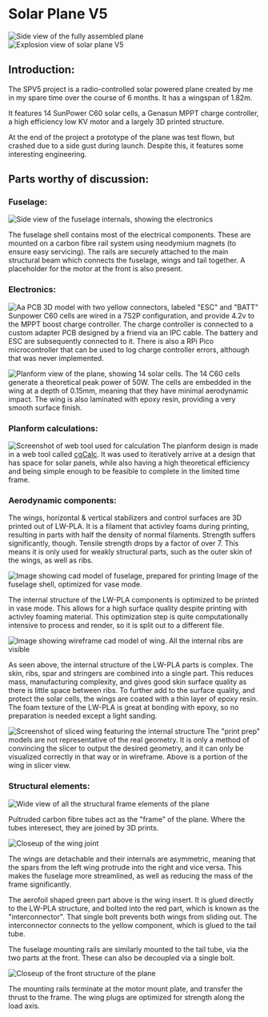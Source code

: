 # Solar Plane V5
![Side view of the fully assembled plane](https://github.com/Val4evr/Solar-Plane-V5/blob/main/Images/Side%20view.png)
![Explosion view of solar plane V5](https://github.com/Val4evr/Solar-Plane-V5/blob/main/Images/Explosion%20animation.gif)

## Introduction:
The SPV5 project is a radio-controlled solar powered plane created by me in my spare time over the course of 6 months. It has a wingspan of 1.82m.

It features 14 SunPower C60 solar cells, a Genasun MPPT charge controller, a high efficiency low KV motor and a largely 3D printed structure.

At the end of the project a prototype of the plane was test flown, but crashed due to a side gust during launch. Despite this, it features some interesting engineering.

## Parts worthy of discussion:

### Fuselage:
![Side view of the fuselage internals, showing the electronics](https://github.com/Val4evr/Solar-Plane-V5/blob/main/Images/Fuselage%20internals.png)

The fuselage shell contains most of the electrical components.
These are mounted on a carbon fibre rail system using neodymium magnets (to ensure easy servicing). The rails are securely attached to the main structural beam which connects the fuselage, wings and tail together. A placeholder for the motor at the front is also present. 

### Electronics:
![Aa PCB 3D model with two yellow connectors, labeled "ESC" and "BATT"](https://github.com/Val4evr/Solar-Plane-V5/blob/main/Images/MPPT%20Manager%20board.png)
Sunpower C60 cells are wired in a 7S2P configuration, and provide 4.2v to the MPPT boost charge controller. The charge controller is connected to a custom adapter PCB designed by a friend via an IPC cable. The battery and ESC are subsequently connected to it. There is also a RPi Pico microcontroller that can be used to log charge controller errors, although that was never implemented.  

![Planform view of the plane, showing 14 solar cells.](https://github.com/Val4evr/Solar-Plane-V5/blob/main/Images/Planform.png)
The 14 C60 cells generate a theoretical peak power of 50W. The cells are embedded in the wing at a depth of 0.15mm, meaning that they have minimal aerodynamic impact. The wing is also laminated with epoxy resin, providing a very smooth surface finish.


### Planform calculations:
![Screenshot of web tool used for calculation](https://github.com/Val4evr/Solar-Plane-V5/blob/main/Images/Planform%20calculations.png)
The planform design is made in a web tool called [cgCalc](https://www.ecalc.ch/cgcalc.php?deeplink=Solar%20Plane%20V5;mm;mono;175;175;175;175;175;175;0;0;0;0;0;910;0;0;0;0;9;47;47;22.5;18.7;1;0;0;5;8;25.2;0;7;81;3;2;0;0.80;100;100;100;100;100;100;0;0;0;0;0;200;0;0;0;0;800;25;7.5;0;20;165;30;). It was used to iteratively arrive at a design that has space for solar panels, while also having a high theoretical efficiency and being simple enough to be feasible to complete in the limited time frame. 


### Aerodynamic components:
The wings, horizontal & vertical stabilizers and control surfaces are 3D printed out of LW-PLA. It is a filament that activley foams during printing, resulting in parts with half the density of normal filaments. Strength suffers significantly, though. Tensile strength drops by a factor of over 7. This means it is only used for weakly structural parts, such as the outer skin of the wings, as well as ribs. 

![Image showing cad model of fuselage, prepared for printing](https://github.com/Val4evr/Solar-Plane-V5/blob/main/Images/Print-prep%20fuselage%20shell.png)
Image of the fuselage shell, optimized for vase mode.

The internal structure of the LW-PLA components is optimized to be printed in vase mode. This allows for a high surface quality despite printing with activley foaming material. This optimization step is quite computationally intensive to process and render, so it is split out to a different file. 

![Image showing wireframe cad model of wing. All the internal ribs are visible](https://github.com/Val4evr/Solar-Plane-V5/blob/main/Images/Wing%20wire%20view.png)

As seen above, the internal structure of the LW-PLA parts is complex. The skin, ribs, spar and stringers are combined into a single part. This reduces mass, manufacturing complexity, and gives good skin surface quality as there is little space between ribs. To further add to the surface quality, and protect the solar cells, the wings are coated with a thin layer of epoxy resin. The foam texture of the LW-PLA is great at bonding with epoxy, so no preparation is needed except a light sanding. 

![Screenshot of sliced wing featuring the internal structure](https://github.com/Val4evr/Solar-Plane-V5/blob/main/Images/Wing%20internal%20structure.png)
The "print prep" models are not representative of the real geometry. It is only a method of convincing the slicer to output the desired geometry, and it can only be visualized correctly in that way or in wireframe. Above is a portion of the wing in slicer view. 


### Structural elements:

![Wide view of all the structural frame elements of the plane](https://github.com/Val4evr/Solar-Plane-V5/blob/main/Images/Frame-all.png)

Pultruded carbon fibre tubes act as the "frame" of the plane. Where the tubes interesect, they are joined by 3D prints. 

![Closeup of the wing joint](https://github.com/Val4evr/Solar-Plane-V5/blob/main/Images/Frame-interconnector.png)

The wings are detachable and their internals are asymmetric, meaning that the spars from the left wing protrude into the right and vice versa. This makes the fuselage more streamlined, as well as reducing the mass of the frame significantly. 

The aerofoil shaped green part above is the wing insert. It is glued directly to the LW-PLA structure, and bolted into the red part, which is known as the "interconnector". That single bolt prevents both wings from sliding out. The interconnector connects to the yellow component, which is glued to the tail tube. 

The fuselage mounting rails are similarly mounted to the tail tube, via the two parts at the front. These can also be decoupled via a single bolt. 

![Closeup of the front structure of the plane](https://github.com/Val4evr/Solar-Plane-V5/blob/main/Images/Frame-front.png)

The mounting rails terminate at the motor mount plate, and transfer the thrust to the frame. The wing plugs are optimized for strength along the load axis. 








 



